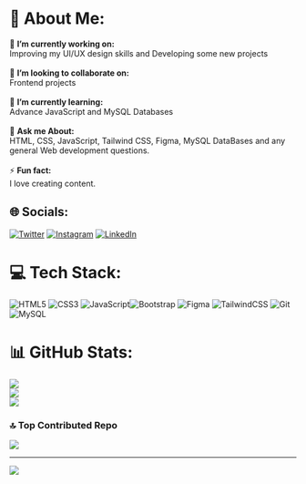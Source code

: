 # 💫 About Me:
🔭 **I’m currently working on:**  <br>Improving my UI/UX design skills and Developing some new projects<br><br>👯 **I’m looking to collaborate on:**  <br>Frontend projects<br><br>🌱 **I’m currently learning:**  <br>Advance JavaScript and MySQL Databases<br><br>💬 **Ask me About:**  <br>HTML, CSS, JavaScript, Tailwind CSS, Figma, MySQL DataBases and any general Web development questions.<br><br>⚡ **Fun fact:**  <br>I love creating content.


## 🌐 Socials:
[![Twitter](https://img.shields.io/badge/Twitter-%231DA1F2.svg?logo=Twitter&logoColor=white)](https://x.com/Pranav_Malwad?t=Bk89OxH2PP6XQR-0PCopPw&s=09) [![Instagram](https://img.shields.io/badge/Instagram-%23E4405F.svg?logo=Instagram&logoColor=white)](https://www.instagram.com/pranavmalwad?igsh=NGVhN2U2NjQ0Yg==) [![LinkedIn](https://img.shields.io/badge/LinkedIn-%230077B5.svg?logo=linkedin&logoColor=white)](https://www.linkedin.com/in/pranav-malwad?utm_source=share&utm_campaign=share_via&utm_content=profile&utm_medium=android_app) 
# 💻 Tech Stack:
 ![HTML5](https://img.shields.io/badge/html5-%23E34F26.svg?style=for-the-badge&logo=html5&logoColor=white) ![CSS3](https://img.shields.io/badge/css3-%231572B6.svg?style=for-the-badge&logo=css3&logoColor=white) ![JavaScript](https://img.shields.io/badge/javascript-%23323330.svg?style=for-the-badge&logo=javascript&logoColor=%23F7DF1E)![Bootstrap](https://img.shields.io/badge/bootstrap-%23563D7C.svg?style=for-the-badge&logo=bootstrap&logoColor=white) ![Figma](https://img.shields.io/badge/figma-191970?style=for-the-badge&logo=figma&logoColor=white) ![TailwindCSS](https://img.shields.io/badge/tailwindcss-%2338B2AC.svg?style=for-the-badge&logo=tailwind-css&logoColor=white) ![Git](https://img.shields.io/badge/Git-%232C8EBB.svg?style=for-the-badge&logo=git&logoColor=white) ![MySQL](https://img.shields.io/badge/mysql-%2300f.svg?style=for-the-badge&logo=mysql&logoColor=white)
# 📊 GitHub Stats:
![](https://github-readme-stats.vercel.app/api?username=Pranav-Malwad&theme=dark&hide_border=false&include_all_commits=false&count_private=false)<br/>
![](https://github-readme-streak-stats.herokuapp.com/?user=Pranav-Malwad&theme=dark&hide_border=false)<br/>
![](https://github-readme-stats.vercel.app/api/top-langs/?username=Pranav-Malwad&theme=dark&hide_border=false&include_all_commits=false&count_private=false&layout=compact)
### 🔝 Top Contributed Repo
![](https://github-contributor-stats.vercel.app/api?username=Pranav-Malwad&limit=5&theme=tokyonight&combine_all_yearly_contributions=true)

---
[![](https://visitcount.itsvg.in/api?id=nwaliaez&icon=0&color=0)](https://visitcount.itsvg.in)

<!-- Proudly created with GPRM ( https://gprm.itsvg.in ) -->
